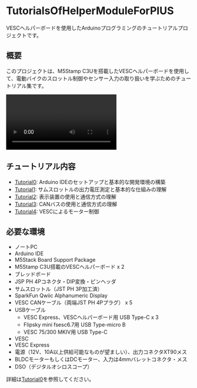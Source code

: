 # TutorialsOfHelperModuleForPIUS

VESCヘルパーボードを使用したArduinoプログラミングのチュートリアルプロジェクトです。

## 概要

このプロジェクトは、M5Stamp C3Uを搭載したVESCヘルパーボードを使用して、電動バイクのスロットル制御やセンサー入力の取り扱いを学ぶためのチュートリアル集です。

<video src="images/movie.mp4" controls="true"></video>

## チュートリアル内容

- [Tutorial0](Tutorial0.md): Arduino IDEのセットアップと基本的な開発環境の構築
- [Tutorial1](Tutorial1.md): サムスロットルの出力電圧測定と基本的な仕組みの理解
- [Tutorial2](Tutorial2.md): 表示装置の使用と通信方式の理解
- [Tutorial3](Tutorial3.md): CANバスの使用と通信方式の理解
- [Tutorial4](Tutorial4.md): VESCによるモーター制御

## 必要な環境

- ノートPC
- Arduino IDE
- M5Stack Board Support Package
- M5Stamp C3U搭載のVESCヘルパーボード x 2
- ブレッドボード
- JSP PH 4Pコネクタ・DIP変換・ピンヘッダ
- サムスロットル（JST PH 3P加工済）
- SparkFun Qwiic Alphanumeric Display
- VESC CANケーブル（両端JST PH 4Pプラグ） x 5
- USBケーブル
    - VESC Express、VESCヘルパーボード用 USB Type-C x 3
    - Flipsky mini fsesc6.7用 USB Type-micro B
    - VESC 75/300 MKIV用 USB Type-C
- VESC
- VESC Express
- 電源（12V、10A以上供給可能なものが望ましい）、出力コネクタXT90メス
- BLDCモーターもしくはDCモーター、入力は4mmバレットコネクタ・メス
- DSO（デジタルオシロスコープ）

詳細は[Tutorial0](Tutorial0.md)を参照してください。
